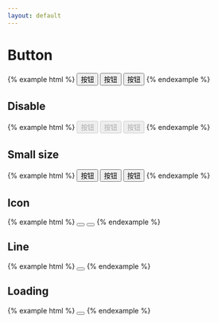 ```yaml
---
layout: default
---
```


# Button

{% example html %}
<button class="ui-button">按钮</button> 
<button class="ui-button primary">按钮</button>
<button class="ui-button warn">按钮</button>
{% endexample %}


## Disable

{% example html %}
<button disabled class="ui-button disabled">按钮</button> 
<button disabled class="ui-button disabled primary">按钮</button>
<button disabled class="ui-button disabled warn">按钮</button>
{% endexample %}

## Small size

{% example html %}
<button class="ui-button small">按钮</button>
<button class="ui-button primary small">按钮</button>
<button class="ui-button warn small">按钮</button>
{% endexample %}

## Icon

{% example html %}
<button class="ui-button icon"><i class="iconfont icon-filter-normal"></i></button>
<button class="ui-button icon active"><i class="iconfont icon-filter-normal"></i></button>
{% endexample %}

## Line

{% example html %}
<button class="ui-button line"><i class="iconfont icon-plus"></i></button>
{% endexample %}

## Loading

{% example html %}
<button class="ui-button primary loading"></button>
{% endexample %}

